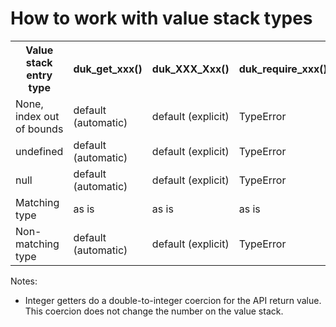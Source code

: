 # How to work with value stack types

<table>
<tr>
<th>Value stack entry type</th>
<th>duk_get_xxx()</th>
<th>duk_XXX_Xxx()</th>
<th>duk_require_xxx()</th>
<th>duk_opt_xxx()</th>
<th>duk_to_xxx()</th>
</tr>

<tr>
<td>None, index out of bounds</td>
<td>default (automatic)</td>
<td>default (explicit)</td>
<td>TypeError</td>
<td>default (explicit)</td>
<td>TypeError</td>
</tr>

<tr>
<td>undefined</td>
<td>default (automatic)</td>
<td>default (explicit)</td>
<td>TypeError</td>
<td>default (explicit)</td>
<td>coercion</td>
</tr>

<tr>
<td>null</td>
<td>default (automatic)</td>
<td>default (explicit)</td>
<td>TypeError</td>
<td>default (explicit)</td>
<td>coercion</td>
</tr>

<tr>
<td>Matching type</td>
<td>as is</td>
<td>as is</td>
<td>as is</td>
<td>as is</td>
<td>as is</td>
</tr>

<tr>
<td>Non-matching type</td>
<td>default (automatic)</td>
<td>default (explicit)</td>
<td>TypeError</td>
<td>TypeError</td>
<td>coercion</td>
</tr>

</table>

Notes:

* Integer getters do a double-to-integer coercion for the API return value.
  This coercion does not change the number on the value stack.
